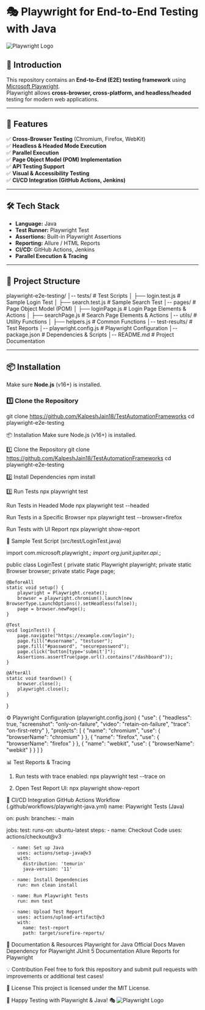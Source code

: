 # 🎭 Playwright for End-to-End Testing with Java

![Playwright Logo](https://playwright.dev/img/playwright-logo.svg)  

## 📖 Introduction  
This repository contains an **End-to-End (E2E) testing framework** using [Microsoft Playwright](https://playwright.dev/).  
Playwright allows **cross-browser, cross-platform, and headless/headed** testing for modern web applications.  

---

## 🚀 Features  
✅ **Cross-Browser Testing** (Chromium, Firefox, WebKit)  
✅ **Headless & Headed Mode Execution**  
✅ **Parallel Execution**  
✅ **Page Object Model (POM) Implementation**  
✅ **API Testing Support**  
✅ **Visual & Accessibility Testing**  
✅ **CI/CD Integration (GitHub Actions, Jenkins)**  

---

## 🛠️ Tech Stack  
- **Language:** Java  
- **Test Runner:** Playwright Test  
- **Assertions:** Built-in Playwright Assertions  
- **Reporting:** Allure / HTML Reports  
- **CI/CD:** GitHub Actions, Jenkins  
- **Parallel Execution & Tracing**  

---

## 📂 Project Structure  
playwright-e2e-testing/
│-- tests/                    # Test Scripts
│   ├── login.test.js          # Sample Login Test
│   ├── search.test.js         # Sample Search Test
│-- pages/                     # Page Object Model (POM)
│   ├── loginPage.js           # Login Page Elements & Actions
│   ├── searchPage.js          # Search Page Elements & Actions
│-- utils/                     # Utility Functions
│   ├── helpers.js             # Common Functions
│-- test-results/              # Test Reports
│-- playwright.config.js       # Playwright Configuration
│-- package.json               # Dependencies & Scripts
│-- README.md                  # Project Documentation


---

## 📦 Installation  
Make sure **Node.js** (v16+) is installed.  

### 1️⃣ Clone the Repository  
git clone https://github.com/KalpeshJain18/TestAutomationFrameworks
cd playwright-e2e-testing

📦 Installation
Make sure Node.js (v16+) is installed.

1️⃣ Clone the Repository
git clone https://github.com/KalpeshJain18/TestAutomationFrameworks
cd playwright-e2e-testing

2️⃣ Install Dependencies
npm install

3️⃣ Run Tests
npx playwright test

Run Tests in Headed Mode
npx playwright test --headed

Run Tests in a Specific Browser
npx playwright test --browser=firefox

Run Tests with UI Report
npx playwright show-report

📝 Sample Test Script (src/test/LoginTest.java)

import com.microsoft.playwright.*;
import org.junit.jupiter.api.*;

public class LoginTest {
    private static Playwright playwright;
    private static Browser browser;
    private static Page page;

    @BeforeAll
    static void setup() {
        playwright = Playwright.create();
        browser = playwright.chromium().launch(new BrowserType.LaunchOptions().setHeadless(false));
        page = browser.newPage();
    }

    @Test
    void loginTest() {
        page.navigate("https://example.com/login");
        page.fill("#username", "testuser");
        page.fill("#password", "securepassword");
        page.click("button[type='submit']");
        Assertions.assertTrue(page.url().contains("/dashboard"));
    }

    @AfterAll
    static void teardown() {
        browser.close();
        playwright.close();
    }
}

⚙️ Playwright Configuration (playwright.config.json)
{
  "use": {
    "headless": true,
    "screenshot": "only-on-failure",
    "video": "retain-on-failure",
    "trace": "on-first-retry"
  },
  "projects": [
    { "name": "chromium", "use": { "browserName": "chromium" } },
    { "name": "firefox", "use": { "browserName": "firefox" } },
    { "name": "webkit", "use": { "browserName": "webkit" } }
  ]
}


📊 Test Reports & Tracing
1. Run tests with trace enabled:
npx playwright test --trace on

2. Open Test Report UI:
npx playwright show-report

🤖 CI/CD Integration
GitHub Actions Workflow (.github/workflows/playwright-java.yml)
name: Playwright Tests (Java)

on:
  push:
    branches:
      - main

jobs:
  test:
    runs-on: ubuntu-latest
    steps:
      - name: Checkout Code
        uses: actions/checkout@v3

      - name: Set up Java
        uses: actions/setup-java@v3
        with:
          distribution: 'temurin'
          java-version: '11'

      - name: Install Dependencies
        run: mvn clean install

      - name: Run Playwright Tests
        run: mvn test

      - name: Upload Test Report
        uses: actions/upload-artifact@v3
        with:
          name: test-report
          path: target/surefire-reports/

📖 Documentation & Resources
Playwright for Java Official Docs
Maven Dependency for Playwright
JUnit 5 Documentation
Allure Reports for Playwright

💡 Contribution
Feel free to fork this repository and submit pull requests with improvements or additional test cases!

📜 License
This project is licensed under the MIT License.

🚀 Happy Testing with Playwright & Java! 🎭
![Playwright Logo](https://playwright.dev/img/playwright-logo.svg)






